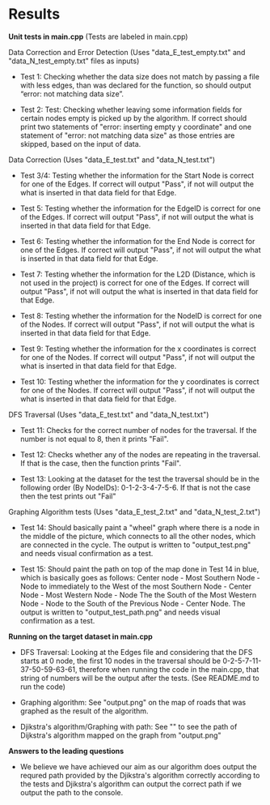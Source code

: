 # Results 

**Unit tests in main.cpp**
(Tests are labeled in main.cpp)

Data Correction and Error Detection (Uses "data_E_test_empty.txt" and "data_N_test_empty.txt" files as inputs) 

- Test 1: Checking whether the data size does not match by passing a file with less edges, than was declared for the function, so should output “error: not matching data size”.

- Test 2: Test: Checking whether leaving some information fields for certain nodes empty is picked up by the algorithm. If correct should print two statements of "error: inserting empty y coordinate" and one statement of "error: not matching data size" as those entries are skipped, based on the input of data.

Data Correction (Uses "data_E_test.txt" and "data_N_test.txt")

- Test 3/4: Testing whether the information for the Start Node is correct for one of the Edges. If correct will output "Pass", if not will output the what is inserted in that data field for that Edge.

- Test 5: Testing whether the information for the EdgeID is correct for one of the Edges. If correct will output "Pass", if not will output the what is inserted in that data field for that Edge.

- Test 6: Testing whether the information for the End Node is correct for one of the Edges. If correct will output "Pass", if not will output the what is inserted in that data field for that Edge.

- Test 7: Testing whether the information for the L2D (Distance, which is not used in the project) is correct for one of the Edges. If correct will output "Pass", if not will output the what is inserted in that data field for that Edge.

- Test 8: Testing whether the information for the NodeID is correct for one of the Nodes. If correct will output "Pass", if not will output the what is inserted in that data field for that Edge.

- Test 9: Testing whether the information for the x coordinates is correct for one of the Nodes. If correct will output "Pass", if not will output the what is inserted in that data field for that Edge.

- Test 10: Testing whether the information for the y coordinates is correct for one of the Nodes. If correct will output "Pass", if not will output the what is inserted in that data field for that Edge.

DFS Traversal (Uses "data_E_test.txt" and "data_N_test.txt")

- Test 11: Checks for the correct number of nodes for the traversal. If the number is not equal to 8, then it prints "Fail".

- Test 12: Checks whether any of the nodes are repeating in the traversal. If that is the case, then the function prints "Fail".

- Test 13: Looking at the dataset for the test the traversal should be in the following order (By NodeIDs): 0-1-2-3-4-7-5-6. If that is not the case then the test prints out "Fail"

Graphing Algorithm tests (Uses "data_E_test_2.txt" and "data_N_test_2.txt")

- Test 14: Should basically paint a "wheel" graph where there is a node in the middle of the picture, which connects to all the other nodes, which are connected in the cycle. The output is written to "output_test.png" and needs visual confirmation as a test.

- Test 15: Should paint the path on top of the map done in Test 14 in blue, which is basically goes as follows: Center node - Most Southern Node - Node to immediately to the West of the most Southern Node - Center Node - Most Western Node - Node The the South of the Most Western Node - Node to the South of the Previous Node - Center Node. The output is written to "output_test_path.png" and needs visual confirmation as a test.

**Running on the target dataset in main.cpp**

- DFS Traversal: Looking at the Edges file and considering that the DFS starts at 0 node, the first 10 nodes in the traversal should be 0-2-5-7-11-37-50-59-63-61, therefore when running the code in the main.cpp, that string of numbers will be the output after the tests. (See README.md to run the code)

- Graphing algorithm: See "output.png" on the map of roads that was graphed as the result of the algorithm.

- Djikstra's algorithm/Graphing with path: See "" to see the path of Dijkstra's algorithm mapped on the graph from "output.png"

**Answers to the leading questions**

- We believe we have achieved our aim as our algorithm does output the requred path provided by the Djikstra's algorithm correctly according to the tests and Djikstra's algorithm can output the correct path if we output the path to the console.
